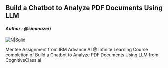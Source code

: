 ## Build a Chatbot to Analyze PDF Documents Using LLM
#### _Author : @sinanazeri_

[![N|Solid](https://cldup.com/dTxpPi9lDf.thumb.png)](https://nodesource.com/products/nsolid)

Mentee Assignment from IBM Advance AI @ Infinite Learning Course completion of Build a 
Chatbot to Analyze PDF Documents Using LLM from CognitiveClass.ai
